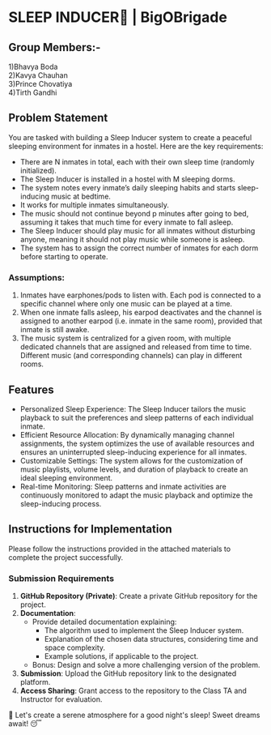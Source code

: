 # SLEEP INDUCER🌙 | BigOBrigade

## Group Members:-

1)Bhavya Boda                                                                                                                                               
2)Kavya Chauhan                                                                                                                                          
3)Prince Chovatiya                                                                                                                                    
4)Tirth Gandhi

## Problem Statement

You are tasked with building a Sleep Inducer system to create a peaceful sleeping environment for inmates in a hostel. Here are the key requirements:

- There are N inmates in total, each with their own sleep time (randomly initialized).
- The Sleep Inducer is installed in a hostel with M sleeping dorms.
- The system notes every inmate’s daily sleeping habits and starts sleep-inducing music at bedtime.
- It works for multiple inmates simultaneously.
- The music should not continue beyond p minutes after going to bed, assuming it takes that much time for every inmate to fall asleep.
- The Sleep Inducer should play music for all inmates without disturbing anyone, meaning it should not play music while someone is asleep.
- The system has to assign the correct number of inmates for each dorm before starting to operate.

### Assumptions:
1. Inmates have earphones/pods to listen with. Each pod is connected to a specific channel where only one music can be played at a time.
2. When one inmate falls asleep, his earpod deactivates and the channel is assigned to another earpod (i.e. inmate in the same room), provided that inmate is still awake.
3. The music system is centralized for a given room, with multiple dedicated channels that are assigned and released from time to time. Different music (and corresponding channels) can play in different rooms.

## Features

- Personalized Sleep Experience: The Sleep Inducer tailors the music playback to suit the preferences and sleep patterns of each individual inmate.
- Efficient Resource Allocation: By dynamically managing channel assignments, the system optimizes the use of available resources and ensures an uninterrupted sleep-inducing experience for all inmates.
- Customizable Settings: The system allows for the customization of music playlists, volume levels, and duration of playback to create an ideal sleeping environment.
- Real-time Monitoring: Sleep patterns and inmate activities are continuously monitored to adapt the music playback and optimize the sleep-inducing process.

## Instructions for Implementation

Please follow the instructions provided in the attached materials to complete the project successfully.

### Submission Requirements

1. **GitHub Repository (Private)**: Create a private GitHub repository for the project.
2. **Documentation**:
   - Provide detailed documentation explaining:
     - The algorithm used to implement the Sleep Inducer system.
     - Explanation of the chosen data structures, considering time and space complexity.
     - Example solutions, if applicable to the project.
   - Bonus: Design and solve a more challenging version of the problem.
3. **Submission**: Upload the GitHub repository link to the designated platform.
4. **Access Sharing**: Grant access to the repository to the Class TA and Instructor for evaluation.

🚀 Let's create a serene atmosphere for a good night's sleep! Sweet dreams await! 😴
